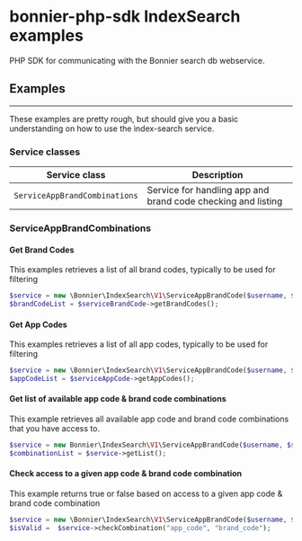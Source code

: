 # bonnier-php-sdk IndexSearch examples
PHP SDK for communicating with the Bonnier search db webservice.

## Examples
------------
These examples are pretty rough, but should give you a basic understanding on how to use the ìndex-search service.

### Service classes

| Service class             	| Description                                                       |
| -------------           		| -------------                                                     |
| ```ServiceAppBrandCombinations```	| Service for handling app and brand code checking and listing  |


### ServiceAppBrandCombinations

#### Get Brand Codes

This examples retrieves a list of all brand codes, typically to be used for filtering

```php
$service = new \Bonnier\IndexSearch\V1\ServiceAppBrandCode($username, $secret);
$brandCodeList = $serviceBrandCode->getBrandCodes();
```

#### Get App Codes

This examples retrieves a list of all app codes, typically to be used for filtering

```php
$service = new \Bonnier\IndexSearch\V1\ServiceAppBrandCode($username, $secret);
$appCodeList = $serviceAppCode->getAppCodes();
```

#### Get list of available app code & brand code combinations

This example retrieves all available app code and brand code combinations that you have access to.

```php
$service = new Bonnier\IndexSearch\V1\ServiceAppBrandCode($username, $secret);
$combinationList = $service->getList();
```

#### Check access to a given app code & brand code combination

This example returns true or false based on access to a given app code & brand code combination

```php
$service = new \Bonnier\IndexSearch\V1\ServiceAppBrandCode($username, $secret);
$isValid =  $service->checkCombination("app_code", "brand_code");
```
